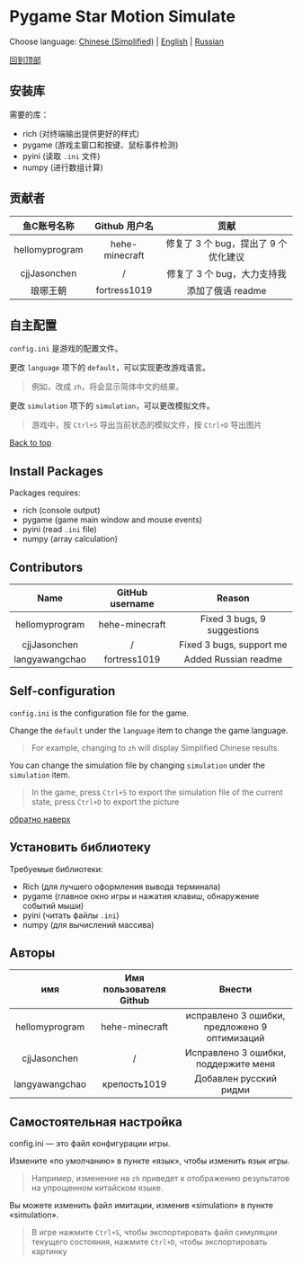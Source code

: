 # Pygame Star Motion Simulate

Choose language: [Chinese (Simplified)](#zh) | [English](#en) | [Russian](#ru)

<a name="zh"></a>

[回到顶部](#readme)

## 安装库

需要的库：

- rich (对终端输出提供更好的样式)
- pygame (游戏主窗口和按键、鼠标事件检测)
- pyini (读取 `.ini` 文件)
- numpy (进行数组计算)

## 贡献者

|     鱼C账号名称     |       Github 用户名        |                贡献                 |
|:------------------:|:-------------------------:|:-----------------------------------:|
|   hellomyprogram   |      hehe-minecraft       |  修复了 3 个 bug，提出了 9 个优化建议  |
|    cjjJasonchen    |             /             |      修复了 3 个 bug，大力支持我      |
|      琅琊王朝       |       fortress1019        |          添加了俄语 readme           |

## 自主配置

`config.ini` 是游戏的配置文件。

更改 `language` 项下的 `default`，可以实现更改游戏语言。

> 例如，改成 `zh`，将会显示简体中文的结果。

更改 `simulation` 项下的 `simulation`，可以更改模拟文件。

> 游戏中，按 `Ctrl+S` 导出当前状态的模拟文件，按 `Ctrl+D` 导出图片

<a name="en"></a>

[Back to top](#readme)

## Install Packages

Packages requires:

- rich (console output)
- pygame (game main window and mouse events)
- pyini (read `.ini` file)
- numpy (array calculation)

## Contributors

|      Name      | GitHub username |            Reason           |
|:--------------:|:---------------:|:---------------------------:|
| hellomyprogram | hehe-minecraft  | Fixed 3 bugs, 9 suggestions |
|  cjjJasonchen  |        /        |  Fixed 3 bugs, support me   |
| langyawangchao |   fortress1019  |    Added Russian readme     |

## Self-configuration

`config.ini` is the configuration file for the game.

Change the `default` under the `language` item to change the game language.

> For example, changing to `zh` will display Simplified Chinese results.

You can change the simulation file by changing `simulation` under the `simulation` item.

> In the game, press `Ctrl+S` to export the simulation file of the current state, press `Ctrl+D` to export the picture

<a name="ru"></a>

[обратно наверх](#readme)

## Установить библиотеку

Требуемые библиотеки:

- Rich (для лучшего оформления вывода терминала)
- pygame (главное окно игры и нажатия клавиш, обнаружение событий мыши)
- pyini (читать файлы `.ini`)
- numpy (для вычислений массива)

## Авторы

|        имя     | Имя пользователя Github |                    Внести                  |
|:--------------:|:---------------------:|:-----------------------------------------:|
| hellomyprogram |    hehe-minecraft     | исправлено 3 ошибки, предложено 9 оптимизаций |
|  cjjJasonchen  |           /           |     Исправлено 3 ошибки, поддержите меня     |
| langyawangchao |     крепость1019       |           Добавлен русский ридми            |

## Самостоятельная настройка

config.ini — это файл конфигурации игры.

Измените «по умолчанию» в пункте «язык», чтобы изменить язык игры.

> Например, изменение на `zh` приведет к отображению результатов на упрощенном китайском языке.

Вы можете изменить файл имитации, изменив «simulation» в пункте «simulation».

> В игре нажмите `Ctrl+S`, чтобы экспортировать файл симуляции текущего состояния, нажмите `Ctrl+D`, чтобы экспортировать картинку
